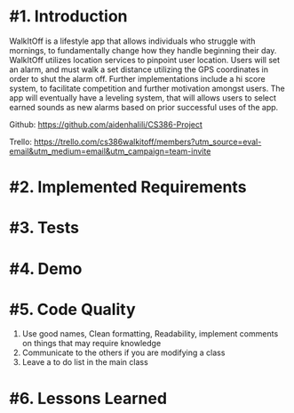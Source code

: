 #**1. Introduction**
====================================================================================
WalkItOff is a lifestyle app that allows individuals who struggle with mornings, to fundamentally change how they handle beginning their day. WalkItOff utilizes location services to pinpoint user location. Users will set an alarm, and must walk a set distance utilizing the GPS coordinates in order to shut the alarm off. Further implementations include a hi score system, to facilitate competition and further motivation amongst users. The app will eventually have a leveling system, that will allows users to select earned sounds as new alarms based on prior successful uses of the app.

Github: https://github.com/aidenhalili/CS386-Project

Trello: https://trello.com/cs386walkitoff/members?utm_source=eval-email&utm_medium=email&utm_campaign=team-invite

#**2. Implemented Requirements**
====================================================================================

#**3. Tests**
====================================================================================

#**4. Demo**
====================================================================================

#**5. Code Quality**
====================================================================================
1. Use good names, Clean formatting, Readability, implement comments on things that may require knowledge
2. Communicate to the others if you are modifying a class
3. Leave a to do list in the main class


#**6. Lessons Learned**
====================================================================================
